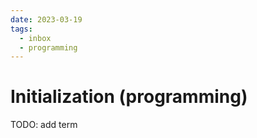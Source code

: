 ```yaml
---
date: 2023-03-19
tags:
  - inbox
  - programming
---
```


# Initialization (programming)

TODO: add term
